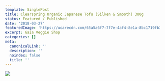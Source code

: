 ```yaml
---
template: SinglePost
title: Clearspring Organic Japanese Tofu (Silken & Smooth) 300g
status: Featured / Published
date: '2018-03-27'
featuredImage: 'https://ucarecdn.com/65a5a6f7-7f7e-4af4-8e1a-8bc1719fb32b/'
excerpt: Gaia Veggie Shop
categories: []
meta:
  canonicalLink: ''
  description: ''
  noindex: false
  title: ''
---
```

![](https://ucarecdn.com/8fb1f039-8879-4762-86fb-e6da5be714ae/)
